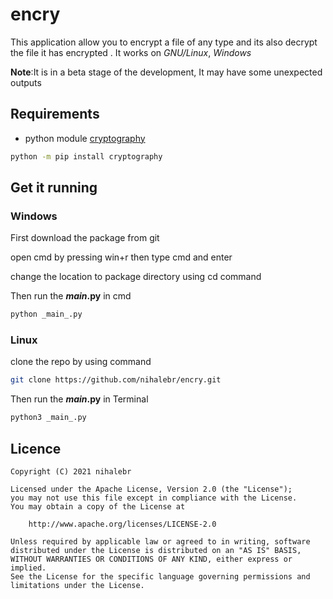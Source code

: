 # encry
 This application allow you to encrypt a file of any type and its also decrypt the file it has encrypted . It works on _GNU/Linux_, _Windows_

 **Note**:It is in a beta stage of the development, It may have some unexpected outputs

## Requirements
 - python module [cryptography][link]

[link]: https://cryptography.io/en/latest/#installation
 ```bash
 python -m pip install cryptography
 ```


## Get it running
### Windows
 First download the package from git
 
 open cmd by pressing win+r then type cmd and enter
 
 change the location to package directory using cd command
 
 Then run the **_main_.py** in cmd
 ```bash
 python _main_.py
 ```
### Linux
 clone the repo by using command
 ```bash
 git clone https://github.com/nihalebr/encry.git
 ```
  Then run the **_main_.py** in Terminal
  ```bash
  python3 _main_.py
  ```



## Licence

    Copyright (C) 2021 nihalebr

    Licensed under the Apache License, Version 2.0 (the "License");
    you may not use this file except in compliance with the License.
    You may obtain a copy of the License at

        http://www.apache.org/licenses/LICENSE-2.0

    Unless required by applicable law or agreed to in writing, software
    distributed under the License is distributed on an "AS IS" BASIS,
    WITHOUT WARRANTIES OR CONDITIONS OF ANY KIND, either express or implied.
    See the License for the specific language governing permissions and
    limitations under the License.